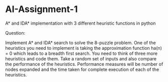 # AI-Assignment-1
A* and IDA* implementation with 3 different heuristic functions in python


Question:

Implement A* and IDA* search to solve the 8-puzzle problem. One of the heuristics you need to implement is taking the approximation function ha(n) = 0 which leads to a breadth first search. You need to think of three more heuristics and code them. Take a random set of inputs and also compare the performance of the heuristics. Performance measures will be number of nodes expanded and the time taken for complete execution of each of the heuristics.

